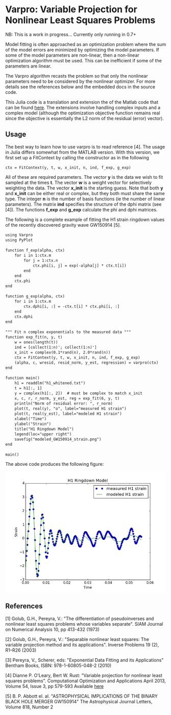 # Varpro: Variable Projection for Nonlinear Least Squares Problems

NB: This is a work in progress... Currently only running in 0.7+

Model fitting is often approached as an optimization problem where the
sum of the model errors are minimized by optimizing the model
parameters.  If some of the model parameters are non-linear, then a
non-linear optimization algorithm must be used.  This can be
inefficient if some of the parameters are linear.

The Varpro algorithm recasts the problem so that only the nonlinear
parameters need to be considered by the nonlinear optimizer.  For more
details see the references below and the embedded docs in the source
code.

This Julia code is a translation and extension the of the Matlab code
that can be found [here](http://www.cs.umd.edu/~oleary/software/varpro.m).
The extensions involve handling complex inputs and a complex model (although
the optimization objective function remains real since the objective is
essentially the L2 norm of the residual (error) vector).

## Usage

The best way to learn how to use varpro is to read reference [4].  The usage
in Julia differs somewhat from the MATLAB version.  With this version, we
first set up a FitContext by calling the constructor as in the following

    ctx = FitContext(y, t, w, x_init, n, ind, f_exp, g_exp)

All of these are required parameters.  The vector **y** is the data we wish to
fit sampled at the times **t**.  The vector **w** is a weight vector for selectively
weighting the data. The vector **x\_init** is the starting guess.  Note that both
**y** and **x\_init** can be either real or complex, but they both must share the same
type.  The integer **n** is the number of basis functions (ie the number of linear
parameters).  The matrix **ind** specifies the structure of the dphi matrix (see [4]).
The functions **f\_exp** and **g\_exp** calculate the phi and dphi matrices.

The following is a complete example of fitting the H1 strain ringdown values of the 
recently discovered gravity wave GW150914 [5].


    using Varpro
    using PyPlot

    function f_exp(alpha, ctx)
        for i in 1:ctx.m
            for j = 1:ctx.n
                ctx.phi[i, j] = exp(-alpha[j] * ctx.t[i])
            end
        end
        ctx.phi
    end

    function g_exp(alpha, ctx)
        for i in 1:ctx.m
            ctx.dphi[i, :] = -ctx.t[i] * ctx.phi[i, :]
        end
        ctx.dphi
    end

    """ Fit n complex exponentials to the measured data """
    function exp_fit(n, y, t)
        w = ones(length(t))
        ind = [collect(1:n)'; collect(1:n)']
        x_init = complex(0.1*rand(n), 2.0*rand(n))  
        ctx = FitContext(y, t, w, x_init, n, ind, f_exp, g_exp)
        (alpha, c, wresid, resid_norm, y_est, regression) = varpro(ctx)
    end

    function main()
        h1 = readdlm("h1_whitened.txt")
        t = h1[:, 1]
        y = complex(h1[:, 2])  # must be complex to match x_init
        x, c, r, r_norm, y_est, reg = exp_fit(6, y, t)
        println("Norm of residual error: ", r_norm)
        plot(t, real(y), "o", label="measured H1 strain")
        plot(t, real(y_est), label="modeled H1 strain")
        xlabel("Time")
        ylabel("Strain")
        title("H1 Ringdown Model")
        legend(loc="upper right")
        savefig("modeled_GW150914_strain.png")
    end

    main()

The above code produces the following figure:

![alt-text][ringdown]

[ringdown]: modeled_GW150914_strain.png "Greetings Programs!"

## References

[1] Golub, G.H., Pereyra, V.: "The differentiation of pseudoinverses and 
    nonlinear least squares problems whose variables separate". SIAM Journal 
    on Numerical Analysis 10, pp 413-432 (1973)

[2] Golub, G.H., Pereyra, V.: "Separable nonlinear least squares: The variable 
    projection method and its applications". Inverse Problems 19 (2), R1–R26 (2003)

[3] Pereyra, V., Scherer, eds:  "Exponential Data Fitting and its Applications"
    Bentham Books, ISBN: 978-1-60805-048-2 (2010)

[4] Dianne P. O'Leary, Bert W. Rust: "Variable projection for nonlinear least squares
    problems".  Computational Optimization and Applications April 2013, Volume 54, 
    Issue 3, pp 579-593  Available [here](http://www.cs.umd.edu/~oleary/software/varpro.pdf)

[5] B. P. Abbott el. al. "ASTROPHYSICAL IMPLICATIONS OF THE BINARY BLACK HOLE MERGER GW150914" 
    The Astrophysical Journal Letters, Volume 818, Number 2
